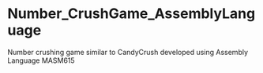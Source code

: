 # Number_CrushGame_AssemblyLanguage
 Number crushing game similar to CandyCrush developed using Assembly Language MASM615
